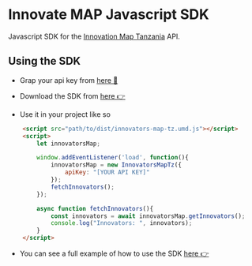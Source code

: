 # Innovate MAP Javascript SDK
Javascript SDK for the [Innovation Map Tanzania](https://innovate.co.tz) API.

## Using the SDK
- Grap your api key from [here 🔗](https://innovate.co.tz/app/studio/developer/myApps)

- Download the SDK from [here 👉](/dist/innovators-map-tz.umd.js)

- Use it in your project like so

```html
    <script src="path/to/dist/innovators-map-tz.umd.js"></script>
    <script>
        let innovatorsMap;

        window.addEventListener('load', function(){
            innovatorsMap = new InnovatorsMapTz({
                apiKey: "[YOUR API KEY]"
            });
            fetchInnovators();
        });

        async function fetchInnovators(){
            const innovators = await innovatorsMap.getInnovators();
            console.log("Innovators: ", innovators);
        }
    </script>
```

- You can see a full example of how to use the SDK [here 👉](/examples/basic.html)